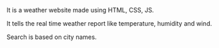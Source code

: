 It is a weather website made using HTML, CSS, JS.

It tells the real time weather report like temperature, humidity and wind.

Search is based on city names.
